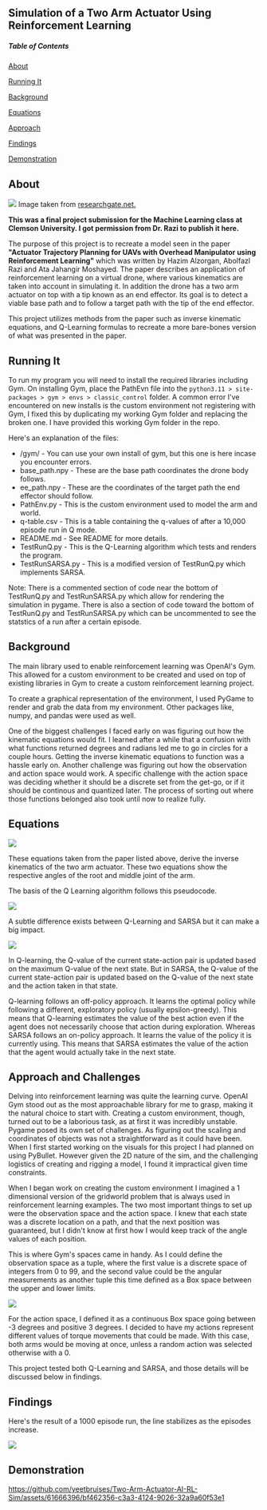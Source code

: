 <h2><b>Simulation of a Two Arm Actuator Using Reinforcement Learning</b></h2>

##### Table of Contents
[About](#-about-)

[Running It](#-running-it-)

[Background](#-background-)

[Equations](#-equations-)

[Approach](#-approach-and-challenges-)

[Findings](#-findings-)

[Demonstration](#-demonstration-)

<h2> About </h2>

<img src="https://media.discordapp.net/attachments/782728868179607603/1185070191424581702/Screenshot_2023-12-14_at_11.05.47_PM.png?ex=658e459f&is=657bd09f&hm=5c407973395e83d203756f0da9ca4e6ab0db2b61973098f012c0086745cfa5a4&=&format=webp&quality=lossless&width=1344&height=960">
Image taken from <a href="https://www.researchgate.net/figure/Free-body-diagram-of-the-robot-arm_fig11_268437501"> researchgate.net. </a>

**This was a final project submission for the Machine Learning class at Clemson University. I got permission from Dr. Razi to publish it here.**

The purpose of this project is to recreate a model seen in the paper <b>"Actuator Trajectory Planning for UAVs with
Overhead Manipulator using Reinforcement Learning" </b> which was written by Hazim Alzorgan, Abolfazl Razi and Ata Jahangir Moshayed.
The paper describes an application of reinforcement learning on a virtual drone, where various kinematics are taken into account
in simulating it. In addition the drone has a two arm actuator on top with a tip known as
an end effector. Its goal is to detect a viable base path and to follow a target path with the tip of the end effector.

This project utilizes methods from the paper such as inverse kinematic equations, and 
Q-Learning formulas to recreate a more bare-bones version of what was presented in the paper.

<h2> Running It </h2>

To run my program you will need to install the required libraries including Gym. On installing Gym,
place the PathEvn file into the `python3.11 > site-packages > gym > envs > classic_control` folder. 
A common error I've encountered on new installs is the custom environment not registering with Gym,
I fixed this by duplicating my working Gym folder and replacing the broken one. I have provided this working 
Gym folder in the repo. 

Here's an explanation of the files:
- /gym/ - You can use your own install of gym, but this one is here incase you encounter errors.
- base_path.npy - These are the base path coordinates the drone body follows.
- ee_path.npy - These are the coordinates of the target path the end effector should follow.
- PathEnv.py - This is the custom environment used to model the arm and world.
- q-table.csv - This is a table containing the q-values of after a 10,000 episode run in Q mode.
- README.md - See README for more details.
- TestRunQ.py - This is the Q-Learning algorithm which tests and renders the program.
- TestRunSARSA.py - This is a modified version of TestRunQ.py which implements SARSA. 

Note: There is a commented section of code near the bottom of TestRunQ.py and TestRunSARSA.py which allow for rendering the simulation in pygame. There is also a section of code toward the bottom of TestRunQ.py and TestRunSARSA.py which can be uncommented to see the statstics of a run after a certain episode.


<h2> Background </h2>

The main library used to enable reinforcement learning was OpenAI's Gym. This 
allowed for a custom environment to be created and used on top of existing libraries in Gym
to create a custom reinforcement learning project. 

To create a graphical representation of the environment, I used PyGame to 
render and grab the data from my environment. Other packages like, numpy, and 
pandas were used as well. 

One of the biggest challenges I faced early on was figuring out how the 
kinematic equations would fit. I learned after a while that a confusion with
what functions returned degrees and radians led me to go in circles for 
a couple hours. Getting the inverse kinematic equations to function was a hassle 
early on. Another challenge was figuring out how the observation and action space 
would work. A specific challenge with the action space was deciding whether it should
be a discrete set from the get-go, or if it should be continous and quantized later. 
The process of sorting out where those functions belonged also took until now to realize fully. 


<h2> Equations </h2>

<img src="https://cdn.discordapp.com/attachments/782728868179607603/1184743438948765707/Screenshot_2023-12-14_at_1.27.08_AM.png?ex=658d154f&is=657aa04f&hm=8a3b4f60a4be43b7e4b1fe2d887bbf043d7c3dcee1c39914363a08ed2f170643&"> 

These equations taken from the paper listed above, derive the inverse kinematics of the 
two arm actuator. These two equations show the respective angles of the root and middle joint
of the arm. 

The basis of the Q Learning algorithm follows this pseudocode. 

<img src="https://zitaoshen.rbind.io/img/Q-learning/q-learning.png">

A subtle difference exists between Q-Learning and SARSA but it can make a big impact.

<img src="https://vinitsarode.weebly.com/uploads/1/0/3/7/103702208/screenshot-from-2018-07-08-02-28-03_orig.png">
<a href="https://vinitsarode.weebly.com/blogs/sarsa-vs-q-learning"></a>

In Q-learning, the Q-value of the current state-action pair is updated based on the maximum Q-value of the next state. 
But in SARSA, the Q-value of the current state-action pair is updated based on the Q-value of the next state and the 
action taken in that state. 

Q-learning follows an off-policy approach. It learns the optimal policy while following a 
different, exploratory policy (usually epsilon-greedy). This means that Q-learning estimates the value of the best action 
even if the agent does not necessarily choose that action during exploration. Whereas SARSA follows an on-policy approach. 
It learns the value of the policy it is currently using. This means that SARSA estimates the value of the action that 
the agent would actually take in the next state.

<h2> Approach and Challenges </h2>

Delving into reinforcement learning was quite the learning curve. OpenAI Gym stood out as the most approachable library 
for me to grasp, making it the natural choice to start with. Creating a custom environment, though, turned out to be a 
laborious task, as at first it was incredibly unstable. Pygame posed 
its own set of challenges. As figuring out the scaling and coordinates of objects 
was not a straightforward as it could have been. When I first started working on the visuals for 
this project I had planned on using PyBullet. However given the 2D nature of the sim, and the challenging
logistics of creating and rigging a model, I found it impractical given time constraints. 

When I began work on creating the custom environment I imagined a 1 dimensional version of the gridworld problem that 
is always used in reinforcement learning examples. The two most important things to set up were the observation
space and the action space. I knew that each state was a discrete location on a path, and that 
the next position was guaranteed, but I didn't know at first how I would keep track of the angle values of each position.

This is where Gym's spaces came in handy. As I could define the observation space as a tuple, where the first value
is a discrete space of integers from 0 to 99, and the second value could be the angular measurements as another tuple
this time defined as a Box space between the upper and lower limits. 

<img src="https://cdn.discordapp.com/attachments/782728868179607603/1185000946976161792/Screenshot_2023-12-14_at_12.38.16_PM.png?ex=658e0522&is=657b9022&hm=09fb5f864f815678270058534065831930623912255b0df3c50a61d292530dfa&">

For the action space, I defined it as a continuous Box space going between -3 degrees and positive 3
degrees. I decided to have my actions represent different values of torque movements that could be made. With this case, both arms would
be moving at once, unless a random action was selected otherwise with a 0. 

This project tested both Q-Learning and SARSA, and those details will be discussed below in findings.


<h2> Findings </h2>

Here's the result of a 1000 episode run, the line stabilizes as the episodes increase.

<img src="https://media.discordapp.net/attachments/782728868179607603/1194433214417227776/Screenshot_2024-01-09_at_7.09.30_PM.png?ex=65b0559d&is=659de09d&hm=e755146e0a03b07847e3f89ebfde078248a8498815bbf4e083d46206750212c5&=&format=webp&quality=lossless&width=1376&height=1028">


<h2> Demonstration </h2>

https://github.com/yeetbruises/Two-Arm-Actuator-AI-RL-Sim/assets/61666396/bf462356-c3a3-4124-9026-32a9a60f53e1

